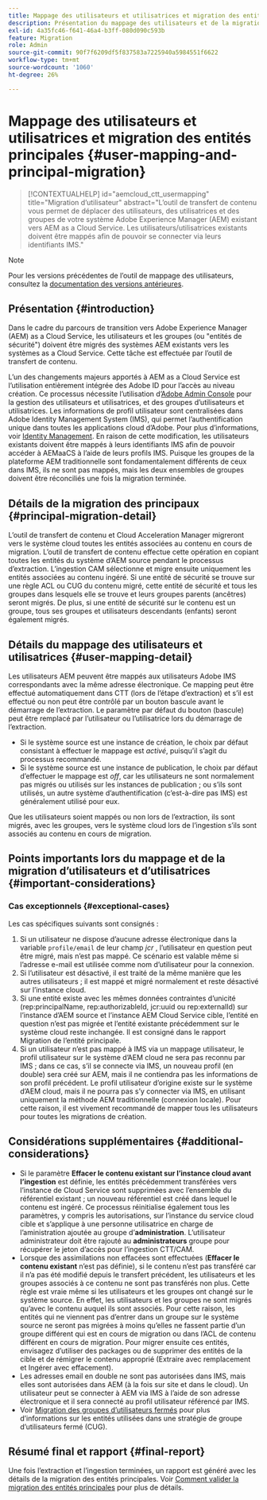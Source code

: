 ```yaml
---
title: Mappage des utilisateurs et utilisatrices et migration des entités principales
description: Présentation du mappage des utilisateurs et de la migration des entités de sécurité dans AEM as a Cloud Service.
exl-id: 4a35fc46-f641-46a4-b3ff-080d090c593b
feature: Migration
role: Admin
source-git-commit: 90f7f6209df5f837583a7225940a5984551f6622
workflow-type: tm+mt
source-wordcount: '1060'
ht-degree: 26%

---
```


# Mappage des utilisateurs et utilisatrices et migration des entités principales {#user-mapping-and-principal-migration}

>[!CONTEXTUALHELP]
>id="aemcloud_ctt_usermapping"
>title="Migration d’utilisateur"
>abstract="L’outil de transfert de contenu vous permet de déplacer des utilisateurs, des utilisatrices et des groupes de votre système Adobe Experience Manager (AEM) existant vers AEM as a Cloud Service. Les utilisateurs/utilisatrices existants doivent être mappés afin de pouvoir se connecter via leurs identifiants IMS."

>[!NOTE]
>Pour les versions précédentes de l’outil de mappage des utilisateurs, consultez la [documentation des versions antérieures](/help/journey-migration/content-transfer-tool/user-mapping-tool-legacy/considerations-user-mapping-tool-legacy.md).

## Présentation {#introduction}

Dans le cadre du parcours de transition vers Adobe Experience Manager (AEM) as a Cloud Service, les utilisateurs et les groupes (ou &quot;entités de sécurité&quot;) doivent être migrés des systèmes AEM existants vers les systèmes as a Cloud Service. Cette tâche est effectuée par l’outil de transfert de contenu.

L’un des changements majeurs apportés à AEM as a Cloud Service est l’utilisation entièrement intégrée des Adobe ID pour l’accès au niveau création. Ce processus nécessite l’utilisation d’[Adobe Admin Console](https://helpx.adobe.com/fr/enterprise/using/admin-console.html) pour la gestion des utilisateurs et utilisatrices, et des groupes d’utilisateurs et utilisatrices. Les informations de profil utilisateur sont centralisées dans Adobe Identity Management System (IMS), qui permet l’authentification unique dans toutes les applications cloud d’Adobe. Pour plus d’informations, voir [Identity Management](https://experienceleague.adobe.com/docs/experience-manager-cloud-service/content/overview/what-is-new-and-different.html?lang=fr#identity-management). En raison de cette modification, les utilisateurs existants doivent être mappés à leurs identifiants IMS afin de pouvoir accéder à AEMaaCS à l’aide de leurs profils IMS. Puisque les groupes de la plateforme AEM traditionnelle sont fondamentalement différents de ceux dans IMS, ils ne sont pas mappés, mais les deux ensembles de groupes doivent être réconciliés une fois la migration terminée.

## Détails de la migration des principaux {#principal-migration-detail}

L’outil de transfert de contenu et Cloud Acceleration Manager migreront vers le système cloud toutes les entités associées au contenu en cours de migration. L’outil de transfert de contenu effectue cette opération en copiant toutes les entités du système d’AEM source pendant le processus d’extraction. L’ingestion CAM sélectionne et migre ensuite uniquement les entités associées au contenu ingéré. Si une entité de sécurité se trouve sur une règle ACL ou CUG du contenu migré, cette entité de sécurité et tous les groupes dans lesquels elle se trouve et leurs groupes parents (ancêtres) seront migrés. De plus, si une entité de sécurité sur le contenu est un groupe, tous ses groupes et utilisateurs descendants (enfants) seront également migrés.

## Détails du mappage des utilisateurs et utilisatrices {#user-mapping-detail}

Les utilisateurs AEM peuvent être mappés aux utilisateurs Adobe IMS correspondants avec la même adresse électronique. Ce mapping peut être effectué automatiquement dans CTT (lors de l’étape d’extraction) et s’il est effectué ou non peut être contrôlé par un bouton bascule avant le démarrage de l’extraction. Le paramètre par défaut du bouton (bascule) peut être remplacé par l’utilisateur ou l’utilisatrice lors du démarrage de l’extraction.

* Si le système source est une instance de création, le choix par défaut consistant à effectuer le mappage est _activé_, puisqu’il s’agit du processus recommandé.
* Si le système source est une instance de publication, le choix par défaut d’effectuer le mappage est _off_, car les utilisateurs ne sont normalement pas migrés ou utilisés sur les instances de publication ; ou s’ils sont utilisés, un autre système d’authentification (c’est-à-dire pas IMS) est généralement utilisé pour eux.

Que les utilisateurs soient mappés ou non lors de l’extraction, ils sont migrés, avec les groupes, vers le système cloud lors de l’ingestion s’ils sont associés au contenu en cours de migration.

## Points importants lors du mappage et de la migration d’utilisateurs et d’utilisatrices {#important-considerations}

### Cas exceptionnels {#exceptional-cases}

Les cas spécifiques suivants sont consignés :

1. Si un utilisateur ne dispose d’aucune adresse électronique dans la variable `profile/email` de leur champ *jcr* , l’utilisateur en question peut être migré, mais n’est pas mappé. Ce scénario est valable même si l’adresse e-mail est utilisée comme nom d’utilisateur pour la connexion.
2. Si l’utilisateur est désactivé, il est traité de la même manière que les autres utilisateurs ; il est mappé et migré normalement et reste désactivé sur l’instance cloud.
3. Si une entité existe avec les mêmes données contraintes d’unicité (rep:principalName, rep:authorizableId, jcr:uuid ou rep:externalId) sur l’instance d’AEM source et l’instance AEM Cloud Service cible, l’entité en question n’est pas migrée et l’entité existante précédemment sur le système cloud reste inchangée. Il est consigné dans le rapport Migration de l’entité principale.
4. Si un utilisateur n’est pas mappé à IMS via un mappage utilisateur, le profil utilisateur sur le système d’AEM cloud ne sera pas reconnu par IMS ; dans ce cas, s’il se connecte via IMS, un nouveau profil (en double) sera créé sur AEM, mais il ne contiendra pas les informations de son profil précédent. Le profil utilisateur d’origine existe sur le système d’AEM cloud, mais il ne pourra pas s’y connecter via IMS, en utilisant uniquement la méthode AEM traditionnelle (connexion locale). Pour cette raison, il est vivement recommandé de mapper tous les utilisateurs pour toutes les migrations de création.

## Considérations supplémentaires {#additional-considerations}

* Si le paramètre **Effacer le contenu existant sur l’instance cloud avant l’ingestion** est définie, les entités précédemment transférées vers l’instance de Cloud Service sont supprimées avec l’ensemble du référentiel existant ; un nouveau référentiel est créé dans lequel le contenu est ingéré. Ce processus réinitialise également tous les paramètres, y compris les autorisations, sur l’instance du service cloud cible et s’applique à une personne utilisatrice en charge de l’aministration ajoutée au groupe d’**administration**. L’utilisateur administrateur doit être rajouté au **administrateurs** groupe pour récupérer le jeton d’accès pour l’ingestion CTT/CAM.
* Lorsque des assimilations non effacées sont effectuées (**Effacer le contenu existant** n’est pas définie), si le contenu n’est pas transféré car il n’a pas été modifié depuis le transfert précédent, les utilisateurs et les groupes associés à ce contenu ne sont pas transférés non plus. Cette règle est vraie même si les utilisateurs et les groupes ont changé sur le système source. En effet, les utilisateurs et les groupes ne sont migrés qu’avec le contenu auquel ils sont associés. Pour cette raison, les entités qui ne viennent pas d’entrer dans un groupe sur le système source ne seront pas migrées à moins qu’elles ne fassent partie d’un groupe différent qui est en cours de migration ou dans l’ACL de contenu différent en cours de migration. Pour migrer ensuite ces entités, envisagez d’utiliser des packages ou de supprimer des entités de la cible et de rémigrer le contenu approprié (Extraire avec remplacement et Ingérer avec effacement).
* Les adresses email en double ne sont pas autorisées dans IMS, mais elles sont autorisées dans AEM (à la fois sur site et dans le cloud). Un utilisateur peut se connecter à AEM via IMS à l’aide de son adresse électronique et il sera connecté au profil utilisateur référencé par IMS.
* Voir [Migration des groupes d’utilisateurs fermés](/help/journey-migration/content-transfer-tool/using-content-transfer-tool/closed-user-groups-migration.md) pour plus d’informations sur les entités utilisées dans une stratégie de groupe d’utilisateurs fermé (CUG).

## Résumé final et rapport {#final-report}

Une fois l’extraction et l’ingestion terminées, un rapport est généré avec les détails de la migration des entités principales. Voir [Comment valider la migration des entités principales](/help/journey-migration/content-transfer-tool/using-content-transfer-tool/validating-content-transfers.md#how-to-validate-principal-migration) pour plus de détails.
